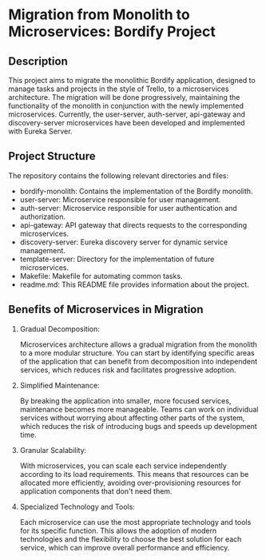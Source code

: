 # Migration from Monolith to Microservices: Bordify Project

## Description
This project aims to migrate the monolithic Bordify application, designed to manage tasks and projects in the style of Trello, to a microservices architecture. The migration will be done progressively, maintaining the functionality of the monolith in conjunction with the newly implemented microservices. Currently, the user-server, auth-server, api-gateway and discovery-server microservices have been developed and implemented with Eureka Server.


## Project Structure
The repository contains the following relevant directories and files:

- bordify-monolith: Contains the implementation of the Bordify monolith.
- user-server: Microservice responsible for user management.
- auth-server: Microservice responsible for user authentication and authorization.
- api-gateway: API gateway that directs requests to the corresponding microservices.
- discovery-server: Eureka discovery server for dynamic service management.
- template-server: Directory for the implementation of future microservices.
- Makefile: Makefile for automating common tasks.
- readme.md: This README file provides information about the project.

## Benefits of Microservices in Migration
1) Gradual Decomposition:

   Microservices architecture allows a gradual migration from the monolith to a more modular structure. You can start by identifying specific areas of the application that can benefit from decomposition into independent services, which reduces risk and facilitates progressive adoption.

2) Simplified Maintenance:

    By breaking the application into smaller, more focused services, maintenance becomes more manageable. Teams can work on individual services without worrying about affecting other parts of the system, which reduces the risk of introducing bugs and speeds up development time.

3) Granular Scalability:

   With microservices, you can scale each service independently according to its load requirements. This means that resources can be allocated more efficiently, avoiding over-provisioning resources for application components that don't need them.

4) Specialized Technology and Tools:

   Each microservice can use the most appropriate technology and tools for its specific function. This allows the adoption of modern technologies and the flexibility to choose the best solution for each service, which can improve overall performance and efficiency.